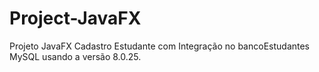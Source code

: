 # Project-JavaFX

Projeto JavaFX Cadastro Estudante com Integração no bancoEstudantes MySQL usando a versão 8.0.25.

